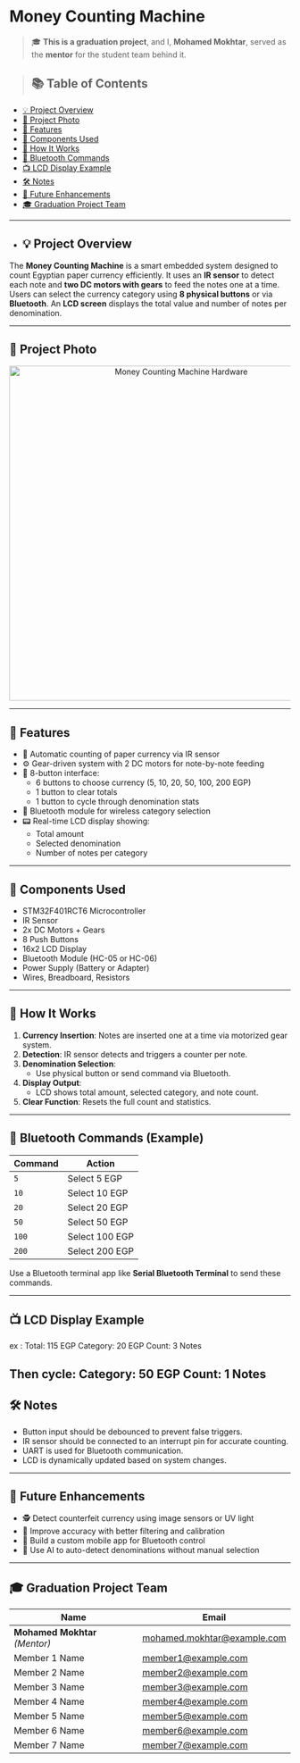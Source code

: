 #  Money Counting Machine

> 🎓 **This is a graduation project**, and I, **Mohamed Mokhtar**, served as the **mentor** for the student team behind it.


> ## 📚 Table of Contents

- [💡 Project Overview](#-project-overview)
- [📸 Project Photo](#-project-photo)
- [🎯 Features](#-features)
- [🧰 Components Used](#-components-used)
- [🚀 How It Works](#-how-it-works)
- [📲 Bluetooth Commands](#-bluetooth-commands-example)
- [📺 LCD Display Example](#-lcd-display-example)
- [🛠️ Notes](#️-notes)
- [🔮 Future Enhancements](#-future-enhancements)
- [🎓 Graduation Project Team](#-graduation-project-team)

---

- ## 💡 Project Overview

The **Money Counting Machine** is a smart embedded system designed to count Egyptian paper currency efficiently. It uses an **IR sensor** to detect each note and **two DC motors with gears** to feed the notes one at a time. Users can select the currency category using **8 physical buttons** or via **Bluetooth**. An **LCD screen** displays the total value and number of notes per denomination.

---

## 📸 Project Photo
<p align="center">
  <img src="WhatsApp Image 2025-06-12 at 19 41 22_cc41bb45" alt="Money Counting Machine Hardware" width="600"/>
</p>

---

## 🎯 Features

- 🧮 Automatic counting of paper currency via IR sensor  
- ⚙️ Gear-driven system with 2 DC motors for note-by-note feeding  
- 🔘 8-button interface:
  - 6 buttons to choose currency (5, 10, 20, 50, 100, 200 EGP)
  - 1 button to clear totals
  - 1 button to cycle through denomination stats  
- 📱 Bluetooth module for wireless category selection  
- 📟 Real-time LCD display showing:
  - Total amount
  - Selected denomination
  - Number of notes per category  

---

## 🧰 Components Used

- STM32F401RCT6 Microcontroller  
- IR Sensor  
- 2x DC Motors + Gears  
- 8 Push Buttons  
- 16x2 LCD Display  
- Bluetooth Module (HC-05 or HC-06)  
- Power Supply (Battery or Adapter)  
- Wires, Breadboard, Resistors  

---
## 🚀 How It Works

1. **Currency Insertion**: Notes are inserted one at a time via motorized gear system.
2. **Detection**: IR sensor detects and triggers a counter per note.
3. **Denomination Selection**:
   - Use physical button or send command via Bluetooth.
4. **Display Output**:
   - LCD shows total amount, selected category, and note count.
5. **Clear Function**: Resets the full count and statistics.

---

## 📲 Bluetooth Commands (Example)

| Command | Action                         |
|---------|--------------------------------|
| `5`     | Select 5 EGP                   |
| `10`    | Select 10 EGP                  |
| `20`    | Select 20 EGP                  |
| `50   ` | Select 50 EGP                  |
| `100`   | Select 100 EGP                 |
| `200`   | Select 200 EGP                 |

Use a Bluetooth terminal app like **Serial Bluetooth Terminal** to send these commands.

---

## 📺 LCD Display Example

ex :
Total: 115 EGP
Category: 20 EGP
Count: 3 Notes

Then cycle:
Category: 50 EGP
Count: 1 Notes
---

## 🛠️ Notes

- Button input should be debounced to prevent false triggers.
- IR sensor should be connected to an interrupt pin for accurate counting.
- UART is used for Bluetooth communication.
- LCD is dynamically updated based on system changes.

---

## 🔮 Future Enhancements

- 🕵️ Detect counterfeit currency using image sensors or UV light  
- 🎯 Improve accuracy with better filtering and calibration  
- 📱 Build a custom mobile app for Bluetooth control  
- 🧠 Use AI to auto-detect denominations without manual selection  

---

## 🎓 Graduation Project Team

| Name                      | Email                       |
|---------------------------|-----------------------------|
| **Mohamed Mokhtar** *(Mentor)* | mohamed.mokhtar@example.com |
| Member 1 Name             | member1@example.com         |
| Member 2 Name             | member2@example.com         |
| Member 3 Name             | member3@example.com         |
| Member 4 Name             | member4@example.com         |
| Member 5 Name             | member5@example.com         |
| Member 6 Name             | member6@example.com         |
| Member 7 Name             | member7@example.com         |
